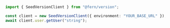 ```typescript
import { SeedVersionClient } from "@fern/version";

const client = new SeedVersionClient({ environment: "YOUR_BASE_URL" });
await client.user.getUser("string");
 
```                        


